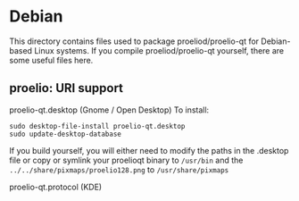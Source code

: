 
Debian
====================
This directory contains files used to package proeliod/proelio-qt
for Debian-based Linux systems. If you compile proeliod/proelio-qt yourself, there are some useful files here.

## proelio: URI support ##


proelio-qt.desktop  (Gnome / Open Desktop)
To install:

	sudo desktop-file-install proelio-qt.desktop
	sudo update-desktop-database

If you build yourself, you will either need to modify the paths in
the .desktop file or copy or symlink your proelioqt binary to `/usr/bin`
and the `../../share/pixmaps/proelio128.png` to `/usr/share/pixmaps`

proelio-qt.protocol (KDE)

